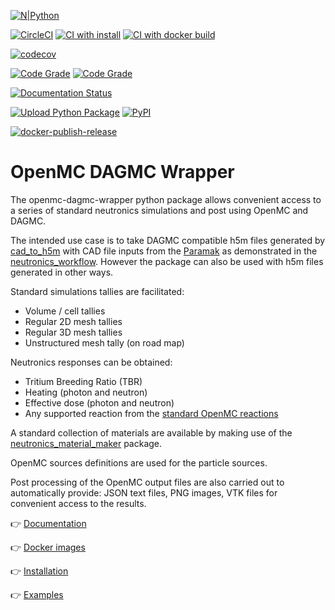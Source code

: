 
[![N|Python](https://www.python.org/static/community_logos/python-powered-w-100x40.png)](https://www.python.org)

[![CircleCI](https://circleci.com/gh/fusion-energy/openmc-dagmc-wrapper/tree/main.svg?style=svg)](https://circleci.com/gh/fusion-energy/openmc-dagmc-wrapper/tree/main)
[![CI with install](https://github.com/fusion-energy/openmc-dagmc-wrapper/actions/workflows/ci_with_install.yml/badge.svg)](https://github.com/fusion-energy/openmc-dagmc-wrapper/actions/workflows/ci_with_install.yml)
[![CI with docker build](https://github.com/fusion-energy/openmc-dagmc-wrapper/actions/workflows/ci_with_docker_build.yml/badge.svg)](https://github.com/fusion-energy/openmc-dagmc-wrapper/actions/workflows/ci_with_docker_build.yml)

[![codecov](https://codecov.io/gh/fusion-energy/openmc-dagmc-wrapper/branch/main/graph/badge.svg?token=5j7c7eGF6W)](https://codecov.io/gh/fusion-energy/openmc-dagmc-wrapper)

[![Code Grade](https://www.code-inspector.com/project/25343/score/svg)](https://frontend.code-inspector.com/public/project/25343/openmc-dagmc-wrapper/dashboard)
[![Code Grade](https://www.code-inspector.com/project/25343/status/svg)](https://frontend.code-inspector.com/public/project/25343/openmc-dagmc-wrapper/dashboard)

[![Documentation Status](https://readthedocs.org/projects/openmc-dagmc-wrapper/badge/?version=latest)](https://openmc-dagmc-wrapper.readthedocs.io/en/latest/?badge=latest)

[![Upload Python Package](https://github.com/fusion-energy/openmc-dagmc-wrapper/actions/workflows/python-publish.yml/badge.svg)](https://github.com/fusion-energy/openmc-dagmc-wrapper/actions/workflows/python-publish.yml)
[![PyPI](https://img.shields.io/pypi/v/openmc-dagmc-wrapper?color=brightgreen&label=pypi&logo=grebrightgreenen&logoColor=green)](https://pypi.org/project/openmc-dagmc-wrapper/)

[![docker-publish-release](https://github.com/fusion-energy/openmc-dagmc-wrapper/actions/workflows/docker_publish.yml/badge.svg)](https://github.com/fusion-energy/openmc-dagmc-wrapper/actions/workflows/docker_publish.yml)


# OpenMC DAGMC Wrapper

The openmc-dagmc-wrapper python package allows convenient access to a series of standard neutronics simulations and post using OpenMC and DAGMC.

The intended use case is to take DAGMC compatible h5m files generated by 
[cad_to_h5m](https://github.com/fusion-energy/cad_to_h5m) with CAD file inputs
from the [Paramak](https://github.com/fusion-energy/paramak) as demonstrated in
the [neutronics_workflow](https://github.com/fusion-energy/neutronics_workflow). However the package can also be used with h5m files generated in other ways.

Standard simulations tallies are facilitated:
- Volume / cell tallies
- Regular 2D mesh tallies
- Regular 3D mesh tallies
- Unstructured mesh tally (on road map)

Neutronics responses can be obtained:
- Tritium Breeding Ratio (TBR)
- Heating (photon and neutron)
- Effective dose (photon and neutron)
- Any supported reaction from the [standard OpenMC reactions](https://docs.openmc.org/en/latest/usersguide/tallies.html#scores)

A standard collection of materials are available by making use of the
[neutronics_material_maker](https://github.com/fusion-energy/neutronics_material_maker) package.

OpenMC sources definitions are used for the particle sources. 
 
Post processing of the OpenMC output files are also carried out to automatically
provide: JSON text files, PNG images, VTK files for convenient access to the
results.

:point_right: [Documentation](https://openmc-dagmc-wrapper.readthedocs.io)

:point_right: [Docker images](https://github.com/fusion-energy/openmc_dagmc_wrapper/pkgs/container/openmc_dagmc_wrapper)

:point_right: [Installation](https://openmc-dagmc-wrapper.readthedocs.io/en/stable/install.html)

:point_right: [Examples](https://openmc-dagmc-wrapper.readthedocs.io/en/stable/example_neutronics_simulations.html)
